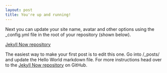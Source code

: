 ```yaml
---
layout: post
title: You're up and running!
---
```


Next you can update your site name, avatar and other options using the _config.yml file in the root of your repository (shown below).

[Jekyll Now repository](https://github.com/barryclark/jekyll-now)

The easiest way to make your first post is to edit this one. Go into /_posts/ and update the Hello World markdown file. For more instructions head over to the [Jekyll Now repository](https://github.com/barryclark/jekyll-now) on GitHub.
